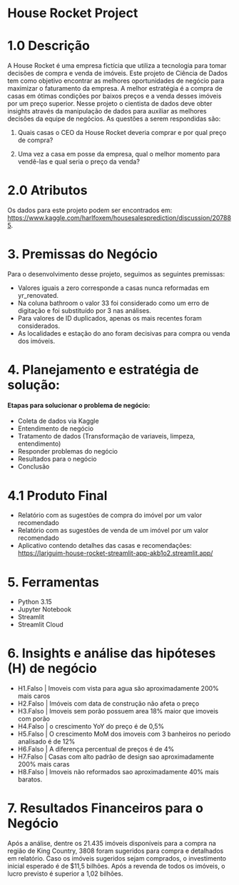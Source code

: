 # House Rocket Project

# 1.0 Descrição
A House Rocket é uma empresa fictícia que utiliza a tecnologia para tomar decisões de compra e venda de imóveis. Este projeto de Ciência de Dados tem como objetivo encontrar as melhores oportunidades de negócio para maximizar o faturamento da empresa. A melhor estratégia é a compra de casas em ótimas condições por baixos preços e a venda desses imóveis por um preço superior. Nesse projeto o cientista de dados deve obter insights através da manipulação de dados para auxiliar as melhores decisões da equipe de negócios. As questões a serem respondidas são:

1. Quais casas o CEO da House Rocket deveria comprar e por qual preço de compra?

2. Uma vez a casa em posse da empresa, qual o melhor momento para vendê-las e qual seria o preço da venda?


# 2.0 Atributos
Os dados para este projeto podem ser encontrados em: https://www.kaggle.com/harlfoxem/housesalesprediction/discussion/207885. 

# 3. Premissas do Negócio
Para o desenvolvimento desse projeto, seguimos as seguintes premissas:
  - Valores iguais a zero corresponde a casas nunca reformadas em yr_renovated.
  - Na coluna bathroom o valor 33 foi considerado como um erro de digitação e foi substituído por 3 nas análises.
  - Para valores de ID duplicados, apenas os mais recentes foram considerados.
  - As localidades e estação do ano foram decisivas para compra ou venda dos imóveis.
  
  
# 4. Planejamento e estratégia de solução:
#### Etapas para solucionar o problema de negócio:
- Coleta de dados via Kaggle
- Entendimento de negócio
- Tratamento de dados (Transformação de variaveis, limpeza, entendimento)
- Responder problemas do negócio
- Resultados para o negócio
- Conclusão

# 4.1 Produto Final
  - Relatório com as sugestões de compra do imóvel por um valor recomendado
  - Relatório com as sugestões de venda de um imóvel por um valor recomendado
  - Aplicativo contendo detalhes das casas e recomendações: https://lariguim-house-rocket-streamlit-app-akb1o2.streamlit.app/

# 5. Ferramentas
- Python 3.15
- Jupyter Notebook
- Streamlit
- Streamlit Cloud

# 6. Insights e análise das hipóteses (H) de negócio
- H1.Falso | Imoveis com vista para agua são aproximadamente 200% mais caros
- H2.Falso | Imóveis com data de construção não afeta o preço
- H3.Falso | Imoveis sem porão possuem area 18% maior que imoveis com porão
- H4.Falso | o crescimento YoY do preço é de 0,5%
- H5.Falso | O crescimento MoM dos imoveis com 3 banheiros no periodo analisado é de 12%
- H6.Falso | A diferença percentual de preços é de 4%
- H7.Falso | Casas com alto padrão de design sao aproximadamente 200% mais caras
- H8.Falso | Imoveis não reformados sao aproximadamente 40% mais baratos.

# 7. Resultados Financeiros para o Negócio
Após a análise, dentre os 21.435 imóveis disponíveis para a compra na região de King Country, 3808 foram sugeridos para compra e detalhados em relatório.
Caso os imóveis sugeridos sejam comprados, o investimento inicial esperado é de $11,5 bilhões. 
Após a revenda de todos os imóveis, o lucro previsto é superior a 1,02 bilhões.


     
    
